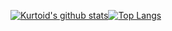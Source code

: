 [![Kurtoid's github stats](https://github-readme-stats.vercel.app/api?username=kurtoid)](https://github.com/anuraghazra/github-readme-stats)[![Top Langs](https://github-readme-stats.vercel.app/api/top-langs/?username=kurtoid&?hide=language1hide=mathematica)](https://github.com/anuraghazra/github-readme-stats)

